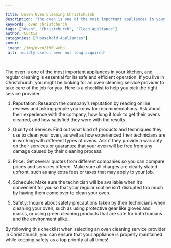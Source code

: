 ```yaml
---

title: Loven Oven Cleaning Christchurch
description: "The oven is one of the most important appliances in your kitchen, and regular cleaning is essential for its safe and efficient ope...learn more"
keywords: oven christchurch
tags: ["Oven", "Christchurch", "Clean Appliance"]
author: Curtis
categories: ["Household Appliances"]
cover: 
 image: /img/oven/190.webp
 alt: 'mildly useful oven not long acquired'

---
```


The oven is one of the most important appliances in your kitchen, and regular cleaning is essential for its safe and efficient operation. If you live in Christchurch, you might be looking for an oven cleaning service provider to take care of the job for you. Here is a checklist to help you pick the right service provider. 

1. Reputation: Research the company’s reputation by reading online reviews and asking people you know for recommendations. Ask about their experience with the company, how long it took to get their ovens cleaned, and how satisfied they were with the results.

2. Quality of Service: Find out what kind of products and techniques they use to clean your oven, as well as how experienced their technicians are in working with different types of ovens. Ask if they provide a warranty on their services or guarantee that your oven will be free from any damage caused by their cleaning process. 

3. Price: Get several quotes from different companies so you can compare prices and services offered. Make sure all charges are clearly stated upfront, such as any extra fees or taxes that may apply to your job. 

4. Schedule: Make sure the technician will be available when it’s convenient for you so that your regular routine isn’t disrupted too much by having them come over to clean your oven. 

5. Safety: Inquire about safety precautions taken by their technicians when cleaning your oven, such as using protective gear like gloves and masks, or using green cleaning products that are safe for both humans and the environment alike.. 

By following this checklist when selecting an oven cleaning service provider in Christchurch, you can ensure that your appliance is properly maintained while keeping safety as a top priority at all times!
